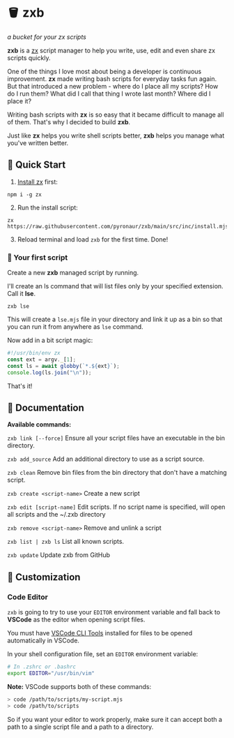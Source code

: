 # 🪣 zxb

*a bucket for your zx scripts*

**zxb** is a [zx](https://github.com/google/zx) script manager to help you write, use, edit and even share zx scripts quickly.

One of the things I love most about being a developer is continuous improvement. **zx** made writing bash scripts for everyday tasks fun again. But that introduced a new problem - where do I place all my scripts? How do I run them? What did I call that thing I wrote last month? Where did I place it?

Writing bash scripts with **zx** is so easy that it became difficult to manage all of them. That's why I decided to build **zxb**.

Just like **zx** helps you write shell scripts better, **zxb** helps you manage what you've written better.



## 🚀 Quick Start

1. [Install zx](https://github.com/google/zx#install) first:

```
npm i -g zx
```

2. Run the install script:

```
zx https://raw.githubusercontent.com/pyronaur/zxb/main/src/inc/install.mjs
```

3. Reload terminal and load `zxb` for the first time. Done!

### 🤖 Your first script

Create a new **zxb** managed script by running.

I'll create an ls command that will list files only by your specified extension. Call it **lse**.
```
zxb lse
```

This will create a `lse.mjs` file in your directory and link it up as a bin so that you can run it from anywhere as `lse` command.

Now add in a bit script magic:

```js
#!/usr/bin/env zx
const ext = argv._[1];
const ls = await globby(`*.${ext}`);
console.log(ls.join("\n"));
```

That's it!

## 🧻 Documentation

 **Available commands:**

 `zxb link [--force]`
 Ensure all your script files have an executable in the bin directory.
 
 `zxb add_source`
 Add an additional directory to use as a script source.

 `zxb clean`
 Remove bin files from the bin directory that don't have a matching script.

 `zxb create <script-name>`
 Create a new script

 `zxb edit [script-name]`
 Edit scripts. If no script name is specified, will open all scripts and the ~/.zxb directory

 `zxb remove <script-name>`
 Remove and unlink a script

 `zxb list | zxb ls`
 List all known scripts.

 `zxb update`
 Update zxb from GitHub


## 🎨 Customization

### Code Editor

`zxb` is going to try to use your `EDITOR` environment variable and fall back to **VSCode** as the editor when opening script files.

You must have [VSCode CLI Tools](https://code.visualstudio.com/docs/editor/command-line) installed for files to be opened automatically in VSCode.

In your shell configuration file, set an `EDITOR` environment variable:

```sh
# In .zshrc or .bashrc
export EDITOR="/usr/bin/vim"
```
 
**Note:**
VSCode supports both of these commands:
```sh
> code /path/to/scripts/my-script.mjs
> code /path/to/scripts
```

So if you want your editor to work properly, make sure it can accept both a path to a single script file and a path to a directory. 


